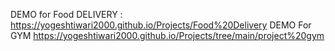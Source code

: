 DEMO for Food DELIVERY :
https://yogeshtiwari2000.github.io/Projects/Food%20Delivery
DEMO For GYM
https://yogeshtiwari2000.github.io/Projects/tree/main/project%20gym

